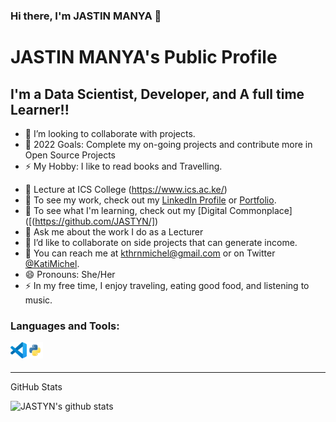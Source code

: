 ### Hi there, I'm JASTIN MANYA 👋

<!-- [![Website](https://img.shields.io/website?label=codeSTACKr.com&style=for-the-badge&url=https%3A%2F%2Fcodestackr.com)](https://codestackr.com)
[![Twitter Follow](https://img.shields.io/twitter/follow/codeSTACKr?color=1DA1F2&logo=twitter&style=for-the-badge)](https://twitter.com/intent/follow?original_referer=https%3A%2F%2Fgithub.com%2FcodeSTACKr&screen_name=codeSTACKr) -->
# JASTIN MANYA's Public Profile
## I'm a Data Scientist, Developer, and A full time Learner!!

- 👯 I’m looking to collaborate with projects.
- 🥅 2022 Goals: Complete my on-going projects and contribute more in Open Source Projects
- ⚡ My Hobby: I like to read books and Travelling.

* :telescope: Lecture at ICS College (https://www.ics.ac.ke/) 
* :briefcase: To see my work, check out my [LinkedIn Profile](https://www.linkedin.com/in/manya-jastin/) or [Portfolio](https://github.com/JASTYN/).
* :seedling: To see what I'm learning, check out my [Digital Commonplace]([(https://github.com/JASTYN/])
* :speech_balloon: Ask me about the work I do as a Lecturer
* :dancers: I’d like to collaborate on side projects that can generate income.
* :love_letter: You can reach me at kthrnmichel@gmail.com or on Twitter [@KatiMichel](https://twitter.com/KatiMichel).
* :smile: Pronouns: She/Her
* :zap: In my free time, I enjoy traveling, eating good food, and listening to music.

### Languages and Tools:

<img align="left" alt="Visual Studio Code" width="26px" src="https://raw.githubusercontent.com/github/explore/80688e429a7d4ef2fca1e82350fe8e3517d3494d/topics/visual-studio-code/visual-studio-code.png" />
<img align="left" alt="Python" width="26px" src="https://raw.githubusercontent.com/github/explore/80688e429a7d4ef2fca1e82350fe8e3517d3494d/topics/python/python.png" />
<br />
<br />


---

<summary>GitHub Stats</summary>

![JASTYN's github stats](https://github-readme-stats.vercel.app/api?username=JASTYN&show_icons=true&theme=merko&hide_border=true)
